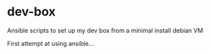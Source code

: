 # dev-box
Ansible scripts to set up my dev box from a minimal install debian VM

First attempt at using ansible...
